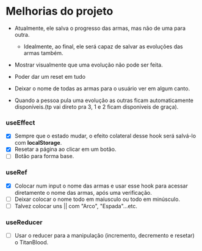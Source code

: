 <!-- CTRL + SHIFT + V para visualizar -->    
# Melhorias do projeto

* Atualmente, ele salva o progresso das armas, mas não de uma para outra.
    * Idealmente, ao final, ele será capaz de salvar as evoluções das armas também.

* Mostrar visualmente que uma evolução não pode ser feita.

* Poder dar um reset em tudo

* Deixar o nome de todas as armas para o usuário ver em algum canto.

* Quando a pessoa pula uma evolução as outras ficam automaticamente disponíveis.(tp vai direto pra 3, 1 e 2 ficam disponiveis de graça).

### useEffect
- [x] Sempre que o estado mudar, o efeito colateral desse hook será salvá-lo com **localStorage**.
- [x] Resetar a página ao clicar em um botão.
- [ ] Botão para forma base.
### useRef
  - [x] Colocar num input o nome das armas e usar esse hook para acessar diretamente o nome das armas, após uma verificação.
  - [ ] Deixar colocar o nome todo em maíusculo ou todo em minúsculo.
  - [ ] Talvez colocar uns || com "Arco", "Espada"...etc.
### useReducer
  - [ ] Usar o reducer para a manipulação (incremento, decremento e resetar) o TitanBlood.

